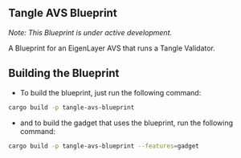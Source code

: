 ## Tangle AVS Blueprint

_Note: This Blueprint is under active development._

A Blueprint for an EigenLayer AVS that runs a Tangle Validator.

## Building the Blueprint

- To build the blueprint, just run the following command:

```bash
cargo build -p tangle-avs-blueprint
```

- and to build the gadget that uses the blueprint, run the following command:

```bash
cargo build -p tangle-avs-blueprint --features=gadget
```
